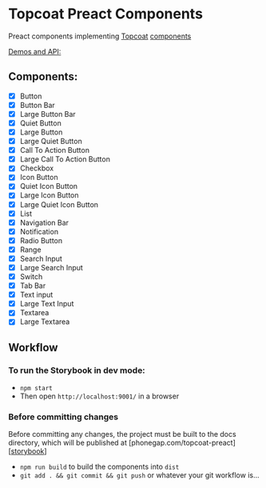 # Topcoat Preact Components

Preact components implementing [Topcoat][topcoat] [components][topcoat-demos]

[Demos and API:][storybook]

## Components:

- [x] Button
- [x] Button Bar
- [x] Large Button Bar
- [x] Quiet Button
- [x] Large Button
- [x] Large Quiet Button
- [x] Call To Action Button
- [x] Large Call To Action Button
- [x] Checkbox
- [x] Icon Button
- [x] Quiet Icon Button
- [x] Large Icon Button
- [x] Large Quiet Icon Button
- [x] List
- [x] Navigation Bar
- [x] Notification
- [x] Radio Button
- [x] Range
- [x] Search Input
- [x] Large Search Input
- [x] Switch
- [x] Tab Bar
- [x] Text input
- [x] Large Text Input
- [x] Textarea
- [x] Large Textarea

## Workflow

### To run the Storybook in dev mode:

- `npm start`
- Then open `http://localhost:9001/` in a browser

### Before committing changes

Before committing any changes, the project must be built to the docs directory, which will be published at [phonegap.com/topcoat-preact][[storybook]]

- `npm run build` to build the components into `dist`
- `git add . && git commit && git push` or whatever your git workflow is...

[topcoat]: http://topcoat.io/
[topcoat-demos]: http://topcoat.io/topcoat
[storybook]: http://phonegap.com/topcoat-preact
